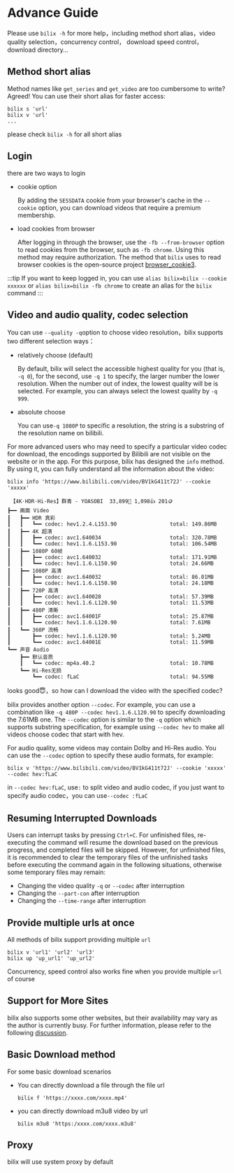# Advance Guide
Please use `bilix -h` for more help，including method short alias，video quality selection，concurrency control，
download speed control，download directory...

## Method short alias

Method names like `get_series` and `get_video` are too cumbersome to write? Agreed! You can use their
short alias for faster access:

```shell
bilix s 'url'
bilix v 'url'
...
```
please check `bilix -h` for all short alias

## Login

there are two ways to login

* cookie option

  By adding the `SESSDATA` cookie from your browser's cache in the `--cookie` option, you can download videos that require a premium membership.

* load cookies from browser

  After logging in through the browser, use the `-fb --from-browser` option to read cookies from the browser,
  such as `-fb chrome`. Using this method may require authorization. The method that `bilix` uses to read browser
  cookies is the open-source project [browser_cookie3](https://github.com/borisbabic/browser_cookie3).  

:::tip
If you want to keep logged in, you can use `alias bilix=bilix --cookie xxxxxx` or `alias bilix=bilix -fb chrome`
to create an alias for the `bilix` command
:::

## Video and audio quality, codec selection

You can use `--quality -q`option to choose video resolution，bilix supports two different selection ways：

* relatively choose (default)

  By default, bilix will select the accessible highest quality for you (that is, `-q 0`), for the second, use `-q 1` to specify, the larger number the lower resolution.
  When the number out of index, the lowest quality will be is selected. For example, you can always select the lowest quality by `-q 999`.
* absolute choose

  You can use`-q 1080P` to specific a resolution, the string is a substring of the resolution name on bilibili.

For more advanced users who may need to specify a particular video codec for download, the encodings supported by Bilibili are not visible on the website or in the app. For this purpose, bilix has designed the `info` method. By using it, you can fully understand all the information about the video:

```text
bilix info 'https://www.bilibili.com/video/BV1kG411t72J' --cookie 'xxxxx' 
                        
 【4K·HDR·Hi-Res】群青 - YOASOBI  33,899👀 1,098👍 201🪙
┣━━ 画面 Video
┃   ┣━━ HDR 真彩
┃   ┃   ┗━━ codec: hev1.2.4.L153.90                 total: 149.86MB
┃   ┣━━ 4K 超清
┃   ┃   ┣━━ codec: avc1.640034                      total: 320.78MB
┃   ┃   ┗━━ codec: hev1.1.6.L153.90                 total: 106.54MB
┃   ┣━━ 1080P 60帧
┃   ┃   ┣━━ codec: avc1.640032                      total: 171.91MB
┃   ┃   ┗━━ codec: hev1.1.6.L150.90                 total: 24.66MB
┃   ┣━━ 1080P 高清
┃   ┃   ┣━━ codec: avc1.640032                      total: 86.01MB
┃   ┃   ┗━━ codec: hev1.1.6.L150.90                 total: 24.18MB
┃   ┣━━ 720P 高清
┃   ┃   ┣━━ codec: avc1.640028                      total: 57.39MB
┃   ┃   ┗━━ codec: hev1.1.6.L120.90                 total: 11.53MB
┃   ┣━━ 480P 清晰
┃   ┃   ┣━━ codec: avc1.64001F                      total: 25.87MB
┃   ┃   ┗━━ codec: hev1.1.6.L120.90                 total: 7.61MB
┃   ┗━━ 360P 流畅
┃       ┣━━ codec: hev1.1.6.L120.90                 total: 5.24MB
┃       ┗━━ codec: avc1.64001E                      total: 11.59MB
┗━━ 声音 Audio
    ┣━━ 默认音质
    ┃   ┗━━ codec: mp4a.40.2                        total: 10.78MB
    ┗━━ Hi-Res无损
        ┗━━ codec: fLaC                             total: 94.55MB
```

looks good😇，so how can I download the video with the specified codec?

bilix provides another option `--codec`. For example, you can use a combination like `-q 480P --codec hev1.1.6.L120.90`
to specify downloading the 7.61MB one. The `--codec` option is similar to the `-q` option which supports substring specification,
for example using `--codec hev` to make all videos choose codec that start with hev.

For audio quality, some videos may contain Dolby and Hi-Res audio. You can use the `--codec` option to specify these
audio formats, for example:

```shell
bilix v 'https://www.bilibili.com/video/BV1kG411t72J' --cookie 'xxxxx' --codec hev:fLaC 
```

in `--codec hev:fLaC`, use`:` to split video and audio codec, if you just want to specify audio codec，you can use`--codec :fLaC`

## Resuming Interrupted Downloads

Users can interrupt tasks by pressing `Ctrl+C`. For unfinished files, re-executing the command will resume the download
based on the previous progress, and completed files will be skipped. However, for unfinished files, it is recommended
to clear the temporary files of the unfinished tasks before executing the command again in the following situations,
otherwise some temporary files may remain:

* Changing the video quality `-q` or `--codec` after interruption
* Changing the `--part-con` after interruption
* Changing the `--time-range` after interruption

## Provide multiple urls at once
All methods of bilix support providing multiple `url`
```shell
bilix v 'url1' 'url2' 'url3'
bilix up 'up_url1' 'up_url2'
```
Concurrency, speed control also works fine when you provide multiple `url` of course


## Support for More Sites

bilix also supports some other websites, but their availability may vary as the author is currently busy. 
For further information, please refer to the following [discussion](https://github.com/HFrost0/bilix/discussions/39).

## Basic Download method
For some basic download scenarios
* You can directly download a file through the file url
  ```shell
  bilix f 'https://xxxx.com/xxxx.mp4'
  ```
* you can directly download m3u8 video by url
  ```shell
  bilix m3u8 'https:/xxxx.com/xxxx.m3u8'
  ```
  
## Proxy
bilix will use system proxy by default
